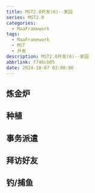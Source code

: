 ```yaml
---
title: MST2.0开发(6)--家园
series: MST2.0
categories:
  - MaaFramework
tags:
  - MaaFramework
  - MST
  - 开发
description: MST2.0开发(6)--家园
abbrlink: f746cb05
date: 2024-10-07 02:00:00
---
```


## 炼金炉

## 种植

## 事务派遣

## 拜访好友

## 钓/捕鱼
